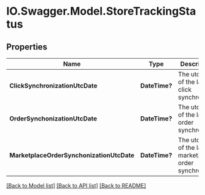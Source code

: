 # IO.Swagger.Model.StoreTrackingStatus
## Properties

Name | Type | Description | Notes
------------ | ------------- | ------------- | -------------
**ClickSynchronizationUtcDate** | **DateTime?** | The utc date of the latest click synchronized | [optional] 
**OrderSynchonizationUtcDate** | **DateTime?** | The utc date of the latest order synchronized | [optional] 
**MarketplaceOrderSynchonizationUtcDate** | **DateTime?** | The utc date of the latest marketplace order synchronized | [optional] 

[[Back to Model list]](../README.md#documentation-for-models) [[Back to API list]](../README.md#documentation-for-api-endpoints) [[Back to README]](../README.md)


